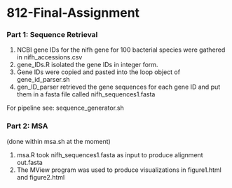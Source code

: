 # 812-Final-Assignment

### Part 1: Sequence Retrieval
1. NCBI gene IDs for the nifh gene for 100 bacterial species were gathered in nifh_accessions.csv
2. gene_IDs.R isolated the gene IDs in integer form.
3. Gene IDs were copied and pasted into the loop object of gene_id_parser.sh
4. gen_ID_parser retrieved the gene sequences for each gene ID and put them in a fasta file called  nifh_sequences1.fasta

For pipeline see: sequence_generator.sh

### Part 2: MSA 
(done within msa.sh at the moment)
1. msa.R took nifh_sequences1.fasta as input to produce alignment out.fasta
2. The MView program was used to produce visualizations in figure1.html and figure2.html
